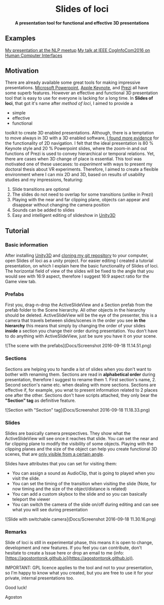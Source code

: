 <h1 align="center"> Slides of loci </h1>
<h4 align="center"> A presentation tool for functional and effective 3D presentations </h4>

## Examples
[My presentation at the NLP meetup](http://agostontorok.github.io/research/nlp_meetup_synetiq_mediaresearch/)
[My talk at IEEE CogInfoCom2016 on Human Computer Interfaces](http://agostontorok.github.io/research/coginfocom2016/)

## Motivation

There are already available some great tools for making impressive presentations. [Microsoft Powerpoint](https://products.office.com/en-US/powerpoint), [Apple Keynote](http://www.apple.com/keynote/), and [Prezi](https://prezi.com/) all have some superb features. However an effective and functional 3D presentation tool that is easy to use for everyone is lacking for a long time. In __Slides of loci__, that got it's name after _method of loci_, I aimed to provide a

- simple
- effective
- functional

toolkit to create 3D enabled presentations. Although, there is a temptation to move always in 3D with a 3D enabled software, [I found more evidence](http://agostontorok.github.io/research/torok_agoston_thesis.pdf) for the functionality of 2D navigation. I felt that the ideal presentation is 80 % Keynote style and 20 % Powerpoint slides, where the zoom-in and out functions of Prezi is used to convey hierarchical or temporal relations. Yet, there are cases when 3D change of place is essential. This tool was motivated one of these usecases: to _experiment_ with ways to present my doctoral thesis about VR experiments. Therefore, I aimed to create a flexible environment where I can mix 2D and 3D, based on results of usability studies and my impressions, featuring:

1. Slide transitions are optional
2. The slides do not need to overlap for some transitions (unlike in Prezi)
3. Playing with the near and far clipping plane, objects can appear and disappear without changing the camera position
4. Sounds can be added to slides
5. Easy and intelligent editing of slideshow in [Unity3D](https://unity3d.com/)

## Tutorial

### Basic information

After installing [Unity3D](https://unity3d.com/) and [cloning my git repository](https://github.com/agostontorok/slides-of-loci.git) to your computer, open Slides of loci as a unity project. For easier editing I created a tutorial presentation, on which I explain here the basic functionality of Slides of loci. The horizontal field of view of the slides will be fixed to the angle that you would see with 16:9 aspect, therefore I suggest 16:9 aspect ratio for the Game view tab.

### Prefabs

First you, drag-n-drop the ActiveSlideView and a Section prefab from the prefab folder to the Scene hierarchy. All other objects in the hierarchy should be deleted. ActiveSlideView will be the eye of the presenter, this is a camera that travels between slides/scenes in the order you see __in the hierarchy__ this means that simply by changing the order of your slides __inside__ a section you change their order during presentation. You don't have to do anything with ActiveSlideView, just be sure you have it on your scene.

![The scene with the prefabs](Docs/Screenshot 2016-09-18 11.14.51.png)

### Sections

Sections are helping you to handle a lot of slides when you don't want to bother with renaming them. Sections are read in __alphabetical order__ during presentation, therefore I suggest to rename them 1. First section's name, 2. Second section's name etc. when dealing with more sections. Sections are effective if, for example, you wnat to present information related to 2 places one after the other. Sections don't have scripts attached, they only bear the __"Section" tag__ as definitive feature.

![Section with "Section" tag](Docs/Screenshot 2016-09-18 11.18.33.png)

### Slides

Slides are basically camera prespectives. They show what the ActiveSlideView will see once it reaches that slide. You can set the near and far clipping plane to modify the visibility of some objects. Playing with the clipping planes and the size of the object can help you create functional 3D scenes, that are [only visible from a certain angle](https://twistedsifter.files.wordpress.com/2012/05/shadow-kiss-meet-serendipity.jpg?w=600&h=382).

Slides have attributes that you can set for visiting them:

- You can assign a sound as AudioClip, that is going to played when you visit the slide.
- You can set the timing of the transition when visiting the slide (Note, for now timing and the size of the object/distance is related)
- You can add a custom skybox to the slide and so you can basically teleport the viewer
- You can switch the camera of the slide on/off during editing and can see what you will see during presentation

![Slide with switchable camera](Docs/Screenshot 2016-09-18 11.30.16.png)

### Remarks

Slide of loci is still in experimental phase, this means it is open to change, development and new features. If you feel you can contribute, don't hesitate to create a Issue here or drop an email to me (info: [https://agostontorok.github.io](https://agostontorok.github.io)). 

IMPORTANT: GPL licence applies to the tool and not to your presentation, so I'm happy to know what you created, but you are free to use it for your private, internal presentations too.

Good luck!

Agoston

